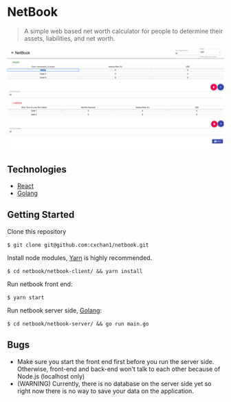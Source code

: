 # NetBook

> A simple web based net worth calculator for people to determine their assets, liabilities, and net worth.

<img alt="NetBook" src="./demo.png">

## Technologies
- [React](https://github.com/facebook/create-react-app#readme)
- [Golang](https://golang.org/)

## Getting Started
Clone this repository
```
$ git clone git@github.com:cxchan1/netbook.git
```
Install node modules, [Yarn](https://yarnpkg.com/en/) is highly recommended.
```
$ cd netbook/netbook-client/ && yarn install
```
Run netbook front end:
```
$ yarn start
```
Run netbook server side, [Golang](https://golang.org/doc/install):
```
$ cd netbook/netbook-server/ && go run main.go
```
## Bugs
- Make sure you start the front end first before you run the server side. Otherwise, front-end and back-end won't talk to each other because of Node.js (localhost only)
- (WARNING) Currently, there is no database on the server side yet so right now there is no way to save your data on the application.
